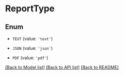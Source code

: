 # ReportType


## Enum

* `TEXT` (value: `'text'`)

* `JSON` (value: `'json'`)

* `PDF` (value: `'pdf'`)

[[Back to Model list]](../README.md#documentation-for-models) [[Back to API list]](../README.md#documentation-for-api-endpoints) [[Back to README]](../README.md)


